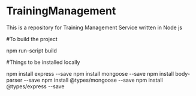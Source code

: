 # TrainingManagement
This is a repository for Training Management Service written in Node js


#To build the project 

npm run-script build

#Things to be installed locally 

npm install express --save
npm install mongoose --save
npm install body-parser --save
npm install @types/mongoose --save
npm install @types/express --save



